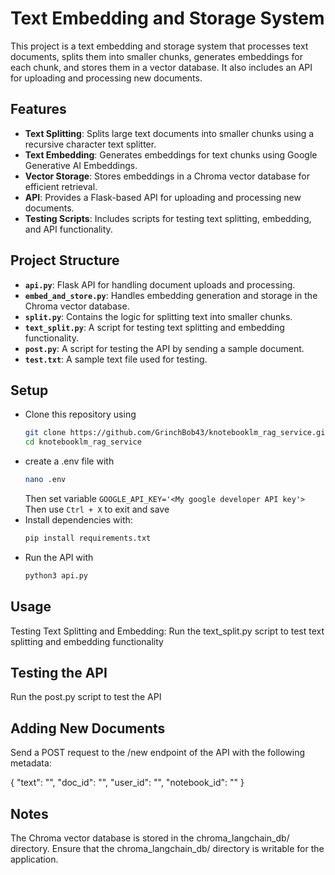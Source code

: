 # Text Embedding and Storage System

This project is a text embedding and storage system that processes text documents, splits them into smaller chunks, generates embeddings for each chunk, and stores them in a vector database. It also includes an API for uploading and processing new documents.

## Features

- **Text Splitting**: Splits large text documents into smaller chunks using a recursive character text splitter.
- **Text Embedding**: Generates embeddings for text chunks using Google Generative AI Embeddings.
- **Vector Storage**: Stores embeddings in a Chroma vector database for efficient retrieval.
- **API**: Provides a Flask-based API for uploading and processing new documents.
- **Testing Scripts**: Includes scripts for testing text splitting, embedding, and API functionality.

## Project Structure

- **`api.py`**: Flask API for handling document uploads and processing.
- **`embed_and_store.py`**: Handles embedding generation and storage in the Chroma vector database.
- **`split.py`**: Contains the logic for splitting text into smaller chunks.
- **`text_split.py`**: A script for testing text splitting and embedding functionality.
- **`post.py`**: A script for testing the API by sending a sample document.
- **`test.txt`**: A sample text file used for testing.

## Setup
- Clone this repository using
  ```sh
  git clone https://github.com/GrinchBob43/knotebooklm_rag_service.git
  cd knotebooklm_rag_service
  ```
- create a .env file with
  ```sh
  nano .env
  ```
  Then set variable ```GOOGLE_API_KEY='<My google developer API key'>```
  Then use ```Ctrl + X``` to exit and save
- Install dependencies with:
  ```sh
  pip install requirements.txt
  ```
- Run the API with
  ```sh
  python3 api.py
  ```

## Usage
Testing Text Splitting and Embedding:
 Run the text_split.py script to test text splitting and embedding functionality
 
## Testing the API
Run the post.py script to test the API


## Adding New Documents
Send a POST request to the /new endpoint of the API with the following metadata:

{
  "text": "<your-text>",
  "doc_id": "<document-id>",
  "user_id": "<user-id>",
  "notebook_id": "<notebook-id>"
}
## Notes
The Chroma vector database is stored in the chroma_langchain_db/ directory.
Ensure that the chroma_langchain_db/ directory is writable for the application.
